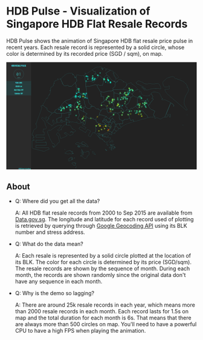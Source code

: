# HDB Pulse - Visualization of Singapore HDB Flat Resale Records

HDB Pulse shows the animation of Singapore HDB flat resale price pulse in
recent years. Each resale record is represented by a solid circle, whose color
is determined by its recorded price (SGD / sqm), on map.

![Screenshot][1]

## About
* Q: Where did you get all the data?

  A: All HDB flat resale records from 2000 to Sep 2015 are available from
  [Data.gov.sg][1]. The longitude and latitude for each record used of plotting
  is retrieved by querying through [Google Geocoding API][2] using its BLK
  number and stress address.

* Q: What do the data mean?

  A: Each resale is represented by a solid circle plotted at the location of its
  BLK. The color for each circle is determined by its price (SGD/sqm). The
  resale records are shown by the sequence of month. During each month, the
  records are shown randomly since the original data don't have any sequence
  in each month.

* Q: Why is the demo so lagging?

  A: There are around 25k resale records in each year, which means more than 2000 resale
  records in each month. Each record lasts for 1.5s on map and the total duration
  for each month is 6s. That means that there are always more than 500 circles
  on map. You'll need to have a powerful CPU to have a high FPS when playing
  the animation.


[1]: images/screenshot.png
[2]: https://data.gov.sg/dataset/resale-flat-prices
[3]: https://developers.google.com/maps/documentation/geocoding/intro
